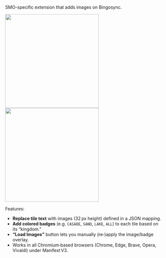 SMO-specific extension that adds images on Bingosync.

<p>
  <img src="https://github.com/user-attachments/assets/50788279-c6a6-47ea-a8e3-cd70de20b489" width="300px">
  <img src="https://github.com/user-attachments/assets/e80e9c45-3c50-43c6-93c8-323fe300fc36" width="300px">
</p>

Features:
- **Replace tile text** with images (32 px height) defined in a JSON mapping.  
- **Add colored badges** (e.g. `CASADE`, `SAND`, `LAKE`, `ALL`) to each tile based on its “kingdom.”  
- **“Load Images”** button lets you manually (re‑)apply the image/badge overlay.  
- Works in all Chromium‑based browsers (Chrome, Edge, Brave, Opera, Vivaldi) under Manifest V3.
